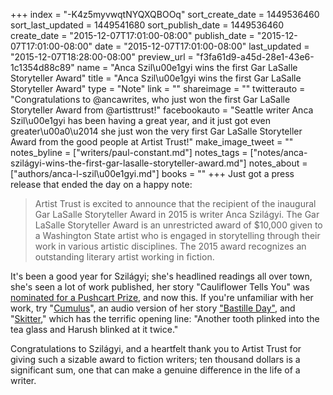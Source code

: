 +++
index = "-K4z5myvwqtNYQXQBOOq"
sort_create_date = 1449536460
sort_last_updated = 1449541680
sort_publish_date = 1449536460
create_date = "2015-12-07T17:01:00-08:00"
publish_date = "2015-12-07T17:01:00-08:00"
date = "2015-12-07T17:01:00-08:00"
last_updated = "2015-12-07T18:28:00-08:00"
preview_url = "f3fa61d9-a45d-28e1-43e6-1c1354d88c89"
name = "Anca Szil\u00e1gyi wins the first Gar LaSalle Storyteller Award"
title = "Anca Szil\u00e1gyi wins the first Gar LaSalle Storyteller Award"
type = "Note"
link = ""
shareimage = ""
twitterauto = "Congratulations to @ancawrites, who just won the first Gar LaSalle Storyteller Award from @artisttrust!"
facebookauto = "Seattle writer Anca Szil\u00e1gyi has been having a great year, and it just got even greater\u00a0\u2014 she just won the very first Gar LaSalle Storyteller Award from the good people at Artist Trust!"
make_image_tweet = ""
notes_byline = ["writers/paul-constant.md"]
notes_tags = ["notes/anca-szilágyi-wins-the-first-gar-lasalle-storyteller-award.md"]
notes_about = ["authors/anca-l-szil\u00e1gyi.md"]
books = ""
+++
Just got a press release that ended the day on a happy note:

<blockquote>Artist Trust is excited to announce that the recipient of the inaugural Gar LaSalle Storyteller Award in 2015 is writer Anca Szilágyi. The Gar LaSalle Storyteller Award is an unrestricted award of $10,000 given to a Washington State artist who is engaged in storytelling through their work in various artistic disciplines. The 2015 award recognizes an outstanding literary artist working in fiction.</blockquote>

It's been a good year for Szilágyi; she's headlined readings all over town, she's seen a lot of work published, her story "Cauliflower Tells You" was [nominated for a Pushcart Prize](http://ancawrites.com/2015/12/04/cauliflower-tells-you-nominated-for-a-puschart/), and now this. If you're unfamiliar with her work, try "[Cumulus](http://www.ascentaspirations.ca/Cumulus.htm)", an audio version of her story ["Bastille Day"](http://www.collectanea.net/media.htm), and "[Skitter](http://www.litragger.com/fiction/skitter-by-anca-szilagyi-via-the-massachusetts-review/)," which has the terrific opening line: "Another tooth plinked into the tea glass and Harush blinked at it twice."

Congratulations to Szilágyi, and a heartfelt thank you to Artist Trust for giving such a sizable award to fiction writers; ten thousand dollars is a significant sum, one that can make a genuine difference in the life of a writer. 